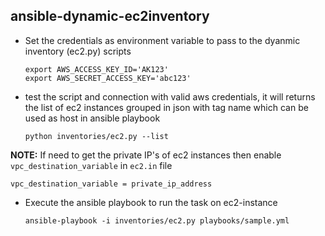 ## ansible-dynamic-ec2inventory

- Set the credentials as environment variable to pass to the dyanmic inventory (ec2.py) scripts

      export AWS_ACCESS_KEY_ID='AK123'
      export AWS_SECRET_ACCESS_KEY='abc123'


 - test the script and connection with valid aws credentials, it will returns the list of ec2 instances grouped in json with tag name which can be used as host in ansible playbook

       python inventories/ec2.py --list


**NOTE:** If need to get the private IP's of ec2 instances then enable `vpc_destination_variable`
in `ec2.in` file

    vpc_destination_variable = private_ip_address


- Execute the ansible playbook to run the task on ec2-instance

      ansible-playbook -i inventories/ec2.py playbooks/sample.yml
